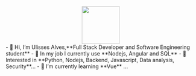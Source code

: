 <div id="header" align="center">
  
  <img src="https://media.giphy.com/media/jdPMeyv9rn0hZHh8n9/giphy.gif" width="100"/>
  
</div>
- 👋 Hi, I’m Ulisses Alves,**Full Stack Developer and Software Engineering student**
- 💼 In my job I currently use **Nodejs, Angular and SQL**
- 👀 Interested in **Python, Nodejs, Backend, Javascript, Data analysis, Security**...
- 🌱 I’m currently learning **Vue** ...
<!--- - 📫 Contact me ulissesnetoalves+github@gmail.com ...
 - 💞️ I’m looking to collaborate on ... --->

<!---
Ulisses22/Ulisses22 is a ✨ special ✨ repository because its `README.md` (this file) appears on your GitHub profile.
You can click the Preview link to take a look at your changes.
--->



